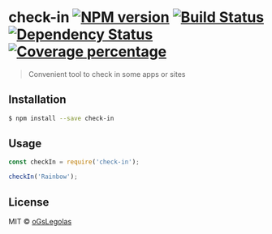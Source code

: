 # check-in [![NPM version][npm-image]][npm-url] [![Build Status][travis-image]][travis-url] [![Dependency Status][daviddm-image]][daviddm-url] [![Coverage percentage][coveralls-image]][coveralls-url]
> Convenient tool to check in some apps or sites

## Installation

```sh
$ npm install --save check-in
```

## Usage

```js
const checkIn = require('check-in');

checkIn('Rainbow');
```
## License

MIT © [oGsLegolas](oGsLP.github.io)


[npm-image]: https://badge.fury.io/js/check-in.svg
[npm-url]: https://npmjs.org/package/check-in
[travis-image]: https://travis-ci.org/oGsLP/check-in.svg?branch=master
[travis-url]: https://travis-ci.org/oGsLP/check-in
[daviddm-image]: https://david-dm.org/oGsLP/check-in.svg?theme=shields.io
[daviddm-url]: https://david-dm.org/oGsLP/check-in
[coveralls-image]: https://coveralls.io/repos/oGsLP/check-in/badge.svg
[coveralls-url]: https://coveralls.io/r/oGsLP/check-in
